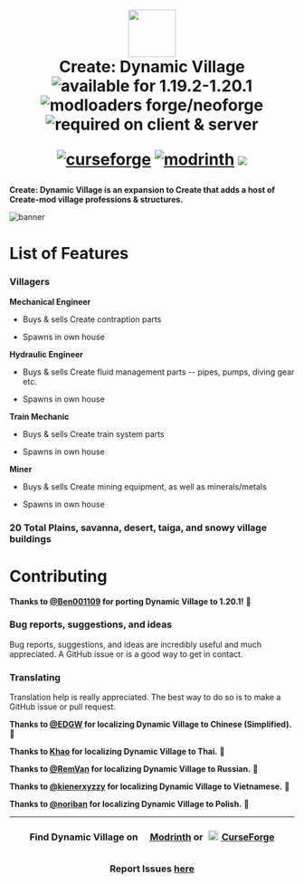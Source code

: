 
<h1 align="center"><img src="https://github.com/user-attachments/assets/bfc5e5fd-03f4-46f2-a45d-69c9b1afe28c" width="84px"><br>Create: Dynamic Village
<div align="center">
  <div align="center">
   <img src="https://img.shields.io/badge/available%20for-1.19.2‒1.20.1-992333" alt="available for 1.19.2-1.20.1">
   <img src="https://img.shields.io/badge/modloaders-Forge%20&%20NeoForge-992333" alt="modloaders forge/neoforge">
   <img alt="required on client & server" src="https://img.shields.io/badge/required%20on-client%20%26%20server-992333">

   <a href="https://curseforge.com/minecraft/mc-mods/dynamic-village"><img src="https://cf.way2muchnoise.eu/919759.svg" alt="curseforge"></a>
   <a href="https://modrinth.com/mod/dynamic-village"><img src="https://img.shields.io/modrinth/dt/YCPmkFAm?logo=modrinth&label=&suffix=%20&style=flat&color=242629&labelColor=5ca424&logoColor=1c1c1c" alt="modrinth"></a> <a href="https://discord.gg/ynQvWygqQT" target="_blank"><img src="https://img.shields.io/badge/Discord-5865f2?logo=discord&logoColor=white"></a>
</div></h1> 

**Create: Dynamic Village is an expansion to Create that adds a host of Create-mod village professions & structures.**


![banner](https://github.com/sudolev/DynamicVillageMod/assets/61996958/40b915c2-4707-4376-a1c0-5ec6a5a55bcc)

# List of Features

### Villagers

**Mechanical Engineer**

- Buys & sells Create contraption parts

- Spawns in own house

**Hydraulic Engineer**

- Buys & sells Create fluid management parts -- pipes, pumps, diving gear etc.

- Spawns in own house

**Train Mechanic**

- Buys & sells Create train system parts

- Spawns in own house

**Miner**

- Buys & sells Create mining equipment, as well as minerals/metals

- Spawns in own house 

### 20 Total Plains, savanna, desert, taiga, and snowy village buildings

# Contributing

**Thanks to [@Ben001109](https://github.com/Ben001109) for porting Dynamic Village to 1.20.1!** 🎉

### Bug reports, suggestions, and ideas

Bug reports, suggestions, and ideas are incredibly useful and much appreciated. A GitHub issue or is a good way to get in contact.

### Translating

Translation help is really appreciated. The best way to do so is to make a GitHub issue or pull request. 

**Thanks to [@EDGW](https://github.com/EDGW) for localizing Dynamic Village to Chinese (Simplified).** 🎉

**Thanks to [Khao](https://github.com/Khaogamermain01) for localizing Dynamic Village to Thai.** 🎉

**Thanks to [@RemVan](https://github.com/RemVan) for localizing Dynamic Village to Russian.** 🎉

**Thanks to [@kienerxyzzy](https://github.com/kienerxyzzy) for localizing Dynamic Village to Vietnamese.** 🎉

**Thanks to [@noriban](https://github.com/noriban) for localizing Dynamic Village to Polish.** 🎉


---

<div align="center">
   
   <h3>Find Dynamic Village on <a href="https://modrinth.com/mod/dynamic-village"><span style="margin-top:6px"><img src="https://raw.githubusercontent.com/alexandsr/BellsAndWhistlesMod/main/.assets/modrinth.webp" width="16"></span> Modrinth</a> or <a href="https://curseforge.com/minecraft/mc-mods/dynamic-village" target="_blank"><span style="padding:5px"><img src="https://raw.githubusercontent.com/alexandsr/BellsAndWhistlesMod/9f44e0cb812b00da5d1c60eb691efb9f69761cb3/.assets/curseforge.svg" width="18"></span> CurseForge</a>
<br><br>
   
Report Issues <a href="https://github.com/sudolev/DynamicVillageMod/issues">here</a></h3>
